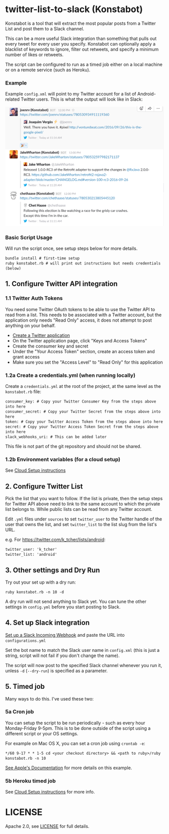 # twitter-list-to-slack (Konstabot)

Konstabot is a tool that will extract the most popular posts from a Twitter List and post them to a Slack channel.

This can be a more useful Slack integration than something that pulls out every tweet for every user you specify. Konstabot can optionally apply a blacklist of keywords to ignore, filter out retweets, and specify a minimum number of likes or retweets.

The script can be configured to run as a timed job either on a local machine or on a
remote service (such as Heroku).

### Example

Example `config.xml` will point to my Twitter account for a list of Android-related Twitter users. This is what the output will look like in Slack:

<img src="docs/Konstabot_example.png" alt="Screenshot of an example of Slack integration" width="600px"/>

### Basic Script Usage

Will run the script once, see setup steps below for more details.

    bundle install # first-time setup
    ruby konstabot.rb # will print out instructions but needs credentials (below)

## 1. Configure Twitter API integration

### 1.1 Twitter Auth Tokens
You need some Twitter OAuth tokens to be able to use the Twitter API to read from a list. This needs to be associated with a Twitter account, but the application only needs "Read Only" access, it does not attempt to post anything on your behalf.

* [Create a Twitter application](https://apps.twitter.com/)
* On the Twitter application page, click "Keys and Access Tokens"
* Create the consumer key and secret
* Under the "Your Access Token" section, create an access token and grant access
* Make sure you set the "Access Level" to "Read Only" for this application

### 1.2a Create a credentials.yml (when running locally)

Create a `credentials.yml` at the root of the project, at the same level as the `konstabot.rb` file:

    consumer_key: # Copy your Twitter Consumer Key from the steps above into here
    consumer_secret: # Copy your Twitter Secret from the steps above into here
    token: # Copy your Twitter Access Token from the steps above into here
    secret: # Copy your Twitter Access Token Secret from the steps above into here
    slack_webhooks_uri: # This can be added later

This file is not part of the git repository and should not be shared.

### 1.2b Environment variables (for a cloud setup)
See [Cloud Setup instructions](CloudSetup.md)

## 2. Configure Twitter List
Pick the list that you want to follow. If the list is private, then the setup steps for Twitter API above need to link to the same account to which the private list belongs to. While public lists can be read from any Twitter account.

Edit `.yml` files under `sources` to set `twitter_user` to the Twitter handle of the user that owns the list, and set `twitter_list` to the list slug from the list's URL.

e.g. For https://twitter.com/k_tcher/lists/android:

    twitter_user: 'k_tcher'
    twitter_list: 'android'

## 3. Other settings and Dry Run
Try out your set up with a dry run:

    ruby konstabot.rb -n 10 -d

A dry run will not send anything to Slack yet. You can tune the other settings in `config.yml` before you start posting to Slack.

## 4. Set up Slack integration

[Set up a Slack Incoming Webhook](https://api.slack.com/custom-integrations) and paste the URL into `configurations.yml`

Set the bot name to match the Slack user name in `config.xml` (this is just a string, script will not fail if you don't change the name).

The script will now post to the specified Slack channel whenever you run it, unless `-d` (`--dry-run`) is specified as a parameter.

## 5. Timed job

Many ways to do this. I've used these two:

### 5a Cron job

You can setup the script to be run periodically - such as every hour Monday-Friday 9-5pm. This is to be done outside of the script using a different script or your OS settings.

For example on Mac OS X, you can set a cron job using `crontab -e`:

    */60 9-17 * * 1-5 cd <your checkout directory> && <path to ruby>/ruby konstabot.rb -n 10

[See Apple's Documentation](https://developer.apple.com/library/content/documentation/MacOSX/Conceptual/BPSystemStartup/Chapters/ScheduledJobs.html) for more details on this example.

### 5b Heroku timed job
  See [Cloud Setup instructions](docs/CLOUD_SETUP.md) for more info.

# LICENSE

Apache 2.0, see [LICENSE](LICENSE) for full details.
